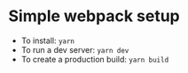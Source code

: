 # Simple webpack setup

- To install: ``yarn``
- To run a dev server: ``yarn dev``
- To create a production build: ``yarn build``